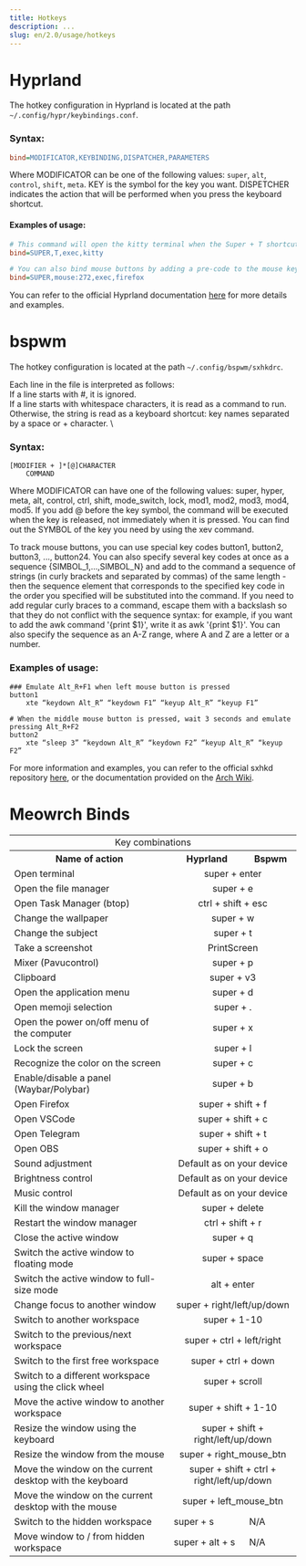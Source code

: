 ```yaml
---
title: Hotkeys
description: ...
slug: en/2.0/usage/hotkeys
---
```


# Hyprland
The hotkey configuration in Hyprland is located at the path `~/.config/hypr/keybindings.conf`.

### Syntax:
```ini
bind=MODIFICATOR,KEYBINDING,DISPATCHER,PARAMETERS
```

Where MODIFICATOR can be one of the following values: `super`, `alt`, `control`, `shift`, `meta`. KEY is the symbol for the key you want. DISPETCHER indicates the action that will be performed when you press the keyboard shortcut.

#### Examples of usage:
```ini
# This command will open the kitty terminal when the Super + T shortcut is pressed.
bind=SUPER,T,exec,kitty

# You can also bind mouse buttons by adding a pre-code to the mouse key code: mouse:, for example:
bind=SUPER,mouse:272,exec,firefox
```

You can refer to the official Hyprland documentation [here](https://wiki.hyprland.org/configuring/binds/) for more details and examples.


# bspwm 
The hotkey configuration is located at the path `~/.config/bspwm/sxhkdrc`.

Each line in the file is interpreted as follows: \
    If a line starts with #, it is ignored. \
    If a line starts with whitespace characters, it is read as a command to run. \
    Otherwise, the string is read as a keyboard shortcut: key names separated by a space or + character. \

### Syntax:
```text
[MODIFIER + ]*[@]CHARACTER
    COMMAND
```

Where MODIFICATOR can have one of the following values: super, hyper, meta, alt, control, ctrl, shift, mode_switch, lock, mod1, mod2, mod3, mod4, mod5. If you add @ before the key symbol, the command will be executed when the key is released, not immediately when it is pressed. You can find out the SYMBOL of the key you need by using the xev command.

To track mouse buttons, you can use special key codes button1, button2, button3, ..., button24. You can also specify several key codes at once as a sequence {SIMBOL_1,...,SIMBOL_N} and add to the command a sequence of strings (in curly brackets and separated by commas) of the same length - then the sequence element that corresponds to the specified key code in the order you specified will be substituted into the command. If you need to add regular curly braces to a command, escape them with a backslash so that they do not conflict with the sequence syntax: for example, if you want to add the awk command '{print $1}', write it as awk '\{print $1\}'. You can also specify the sequence as an A-Z range, where A and Z are a letter or a number.

### Examples of usage:
```text
### Emulate Alt_R+F1 when left mouse button is pressed
button1
    xte “keydown Alt_R” “keydown F1” “keyup Alt_R” “keyup F1”

# When the middle mouse button is pressed, wait 3 seconds and emulate pressing Alt_R+F2
button2
    xte “sleep 3” “keydown Alt_R” “keydown F2” “keyup Alt_R” “keyup F2”
```

For more information and examples, you can refer to the official sxhkd repository [here](https://github.com/baskerville/sxhkd), or the documentation provided on the [Arch Wiki](https://wiki.archlinux.org/title/Sxhkd_(%D0%A0%D1%83%D1%D1%81%D1%81%D0%BA%D0%B8%D0%B9)).

# Meowrch Binds
<table align="center">
	<tr>
		<td colspan="3" align="center">Key combinations</td>
	</tr>
    <tr>
        <th>Name of action</th>
        <th>Hyprland</th>
		<th>Bspwm</th>
    </tr>
	<tr>
        <td>Open terminal</td>
		<td colspan="2" align="center">super + enter</td>
    </tr>
    <tr>
        <td>Open the file manager</td>
		<td colspan="2" align="center">super + e</td>
    </tr>
    <tr>
        <td>Open Task Manager (btop)</td>
		<td colspan="2" align="center">ctrl + shift + esc</td>
    </tr>
    <tr>
        <td>Change the wallpaper</td>
		<td colspan="2" align="center">super + w</td>
    </tr>
	<tr>
        <td>Change the subject</td>
		<td colspan="2" align="center">super + t</td>
    </tr>
    <tr>
        <td>Take a screenshot</td>
		<td colspan="2" align="center">PrintScreen</td>
    </tr>
    <tr>
        <td>Mixer (Pavucontrol)</td>
		<td colspan="2" align="center">super + p</td>
    </tr>
    <tr>
        <td>Clipboard</td>
		<td colspan="2" align="center">super + v3</td>
    </tr>
    <tr>
        <td>Open the application menu</td>
		<td colspan="2" align="center">super + d</td>
    </tr>
    <tr>
        <td>Open memoji selection</td>
		<td colspan="2" align="center">super + .</td>
    </tr>
    <tr>
        <td>Open the power on/off menu of the computer</td>
		<td colspan="2" align="center">super + x</td>
    </tr>
    <tr>
        <td>Lock the screen</td>
        <td colspan="2" align="center">super + l</td>
    </tr>
    <tr>
        <td>Recognize the color on the screen</td>
		<td colspan="2" align="center">super + c</td>
    </tr>
    <tr>
        <td>Enable/disable a panel (Waybar/Polybar)</td>
		<td colspan="2" align="center">super + b</td>
    </tr>
	<tr>
        <td>Open Firefox</td>
		<td colspan="2" align="center">super + shift + f</td>
    </tr>
	<tr>
        <td>Open VSCode</td>
		<td colspan="2" align="center">super + shift + c</td>
    </tr>
    <tr>
        <td>Open Telegram</td>
		<td colspan="2" align="center">super + shift + t</td>
    </tr>
    <tr>
        <td>Open OBS</td>
		<td colspan="2" align="center">super + shift + o</td>
    </tr>
    <tr>
        <td>Sound adjustment</td>
		<td colspan="2" align="center">Default as on your device</td>
    </tr>
    <tr>
        <td>Brightness control</td>
		<td colspan="2" align="center">Default as on your device</td>
    </tr>
    <tr>
        <td>Music control</td>
		<td colspan="2" align="center">Default as on your device</td>
    </tr>
    <tr>
        <td>Kill the window manager</td>
		<td colspan="2" align="center">super + delete</td>
    </tr>
    <tr>
        <td>Restart the window manager</td>
		<td colspan="2" align="center">ctrl + shift + r</td>
    </tr>
    <tr>
        <td>Close the active window</td>
		<td colspan="2" align="center">super + q</td>
    </tr>
    <tr>
        <td>Switch the active window to floating mode</td>
		<td colspan="2" align="center">super + space</td>
    </tr>
    <tr>
        <td>Switch the active window to full-size mode</td>
		<td colspan="2" align="center">alt + enter</td>
    </tr>
    <tr>
        <td>Change focus to another window</td>
		<td colspan="2" align="center">super + right/left/up/down</td>
    </tr>
    <tr>
        <td>Switch to another workspace</td>
		<td colspan="2" align="center">super + 1-10</td>
    </tr>
    <tr>
        <td>Switch to the previous/next workspace</td>
		<td colspan="2" align="center">super + ctrl + left/right</td>
    </tr>
    <tr>
        <td>Switch to the first free workspace</td>
		<td colspan="2" align="center">super + ctrl + down</td>
    </tr>
    <tr>
        <td>Switch to a different workspace using the click wheel</td>
		<td colspan="2" align="center">super + scroll</td>
    </tr>
    <tr>
        <td>Move the active window to another workspace</td>
		<td colspan="2" align="center">super + shift + 1-10</td>
    </tr>
    <tr>
        <td>Resize the window using the keyboard</td>
		<td colspan="2" align="center">super + shift + right/left/up/down</td>
    </tr>
    <tr>
        <td>Resize the window from the mouse</td>
		<td colspan="2" align="center">super + right_mouse_btn</td>
    </tr>
    <tr>
        <td>Move the window on the current desktop with the keyboard</td>
		<td colspan="2" align="center">super + shift + ctrl + right/left/up/down</td>
    </tr>
    <tr>
        <td>Move the window on the current desktop with the mouse</td>
		<td colspan="2" align="center">super + left_mouse_btn</td>
    </tr>
    <tr>
        <td>Switch to the hidden workspace</td>
		<td>super + s</td>
		<td>N/A</td>
    </tr>
    <tr>
        <td>Move window to / from hidden workspace</td>
		<td>super + alt + s</td>
		<td>N/A</td>
    </tr>
</table>